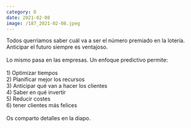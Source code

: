 ```yaml
--- 
category: D 
date: 2021-02-08 
image: /187_2021-02-08.jpeg 
--- 
```


Todos querríamos saber cuál va a ser el número premiado en la lotería.  Anticipar el futuro siempre es ventajoso. <br><br>Lo mismo pasa en las empresas. Un enfoque predictivo permite:<br><br>1) Optimizar tiempos<br>2) Planificar mejor los recursos<br>3) Anticipar qué van a hacer los clientes<br>4) Saber en qué invertir<br>5) Reducir costes<br>6) tener clientes más felices<br><br>Os comparto detalles en la diapo.